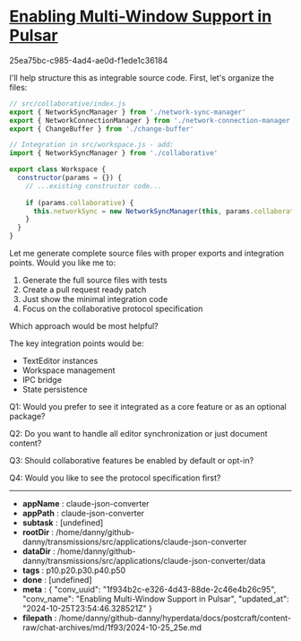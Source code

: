 # [Enabling Multi-Window Support in Pulsar](https://claude.ai/chat/1f934b2c-e326-4d43-88de-2c46e4b26c95)

25ea75bc-c985-4ad4-ae0d-f1ede1c36184

 I'll help structure this as integrable source code. First, let's organize the files:

```javascript
// src/collaborative/index.js
export { NetworkSyncManager } from './network-sync-manager'
export { NetworkConnectionManager } from './network-connection-manager'
export { ChangeBuffer } from './change-buffer'

// Integration in src/workspace.js - add:
import { NetworkSyncManager } from './collaborative'

export class Workspace {
  constructor(params = {}) {
    // ...existing constructor code...
    
    if (params.collaborative) {
      this.networkSync = new NetworkSyncManager(this, params.collaborative)
    }
  }
}
```

Let me generate complete source files with proper exports and integration points. Would you like me to:

1. Generate the full source files with tests
2. Create a pull request ready patch
3. Just show the minimal integration code
4. Focus on the collaborative protocol specification

Which approach would be most helpful?

The key integration points would be:
- TextEditor instances
- Workspace management 
- IPC bridge
- State persistence

Q1: Would you prefer to see it integrated as a core feature or as an optional package?

Q2: Do you want to handle all editor synchronization or just document content?

Q3: Should collaborative features be enabled by default or opt-in?

Q4: Would you like to see the protocol specification first?

---

* **appName** : claude-json-converter
* **appPath** : claude-json-converter
* **subtask** : [undefined]
* **rootDir** : /home/danny/github-danny/transmissions/src/applications/claude-json-converter
* **dataDir** : /home/danny/github-danny/transmissions/src/applications/claude-json-converter/data
* **tags** : p10.p20.p30.p40.p50
* **done** : [undefined]
* **meta** : {
  "conv_uuid": "1f934b2c-e326-4d43-88de-2c46e4b26c95",
  "conv_name": "Enabling Multi-Window Support in Pulsar",
  "updated_at": "2024-10-25T23:54:46.328521Z"
}
* **filepath** : /home/danny/github-danny/hyperdata/docs/postcraft/content-raw/chat-archives/md/1f93/2024-10-25_25e.md
